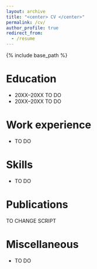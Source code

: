 ```yaml
---
layout: archive
title: "<center> CV </center>"
permalink: /cv/
author_profile: true
redirect_from:
  - /resume
---
```


{% include base_path %}

Education
======
* 20XX–20XX TO DO
* 20XX–20XX TO DO

Work experience
======
* TO DO

Skills
======
* TO DO

Publications
======
TO CHANGE SCRIPT

Miscellaneous
======
*  TO DO
